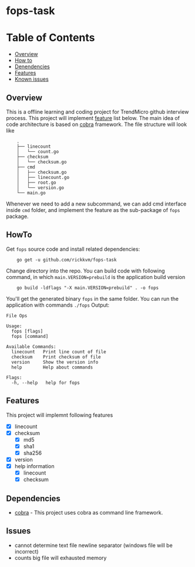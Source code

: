 # fops-task

# Table of Contents

- [Overview](#Overview)
- [How to](##Howto)
- [Denendencies](##Dependencies)
- [Features](##Features)
- [Known issues](##Issues)

## Overview
This is a offline learning and coding project for TrendMicro github interview process. This project will implement [feature](##Features) list below.
The main idea of code architecture is based on [cobra](cobra) framework. The file structure will look like

        .
        ├── linecount
        │   └── count.go
        ├── checksum
        │   └── checksum.go
        ├── cmd
        │   ├── checksum.go
        │   ├── linecount.go
        │   ├── root.go
        │   └── version.go
        └── main.go

Whenever we need to add a new subcommand, we can add cmd interface inside `cmd` folder, and implement the feature as the sub-package of `fops` package.


## HowTo
Get `fops` source code and install related dependencies:

        go get -u github.com/rickkvm/fops-task

Change directory into the repo. You can build code with following command, in which `main.VERSION=prebuild` is the application build version

        go build -ldflags "-X main.VERSION=prebuild" . -o fops
        
You'll get the generated binary `fops` in the same folder. You can run the application with commands `./fops`
Output: 
```text
File Ops

Usage:
  fops [flags]
  fops [command]

Available Commands:
  linecount   Print line count of file
  checksum    Print checksum of file
  version     Show the version info
  help        Help about commands

Flags:
  -h, --help   help for fops
```

## Features
This project will implemnt following features  
- [x] linecount  
- [x] checksum
  * [x] md5
  * [x] sha1
  * [x] sha256
- [x] version
- [x] help information
  * [x] linecount
  * [x] checksum
## Dependencies
* [cobra](cobra) - This project uses cobra as command line framework.
## Issues
* cannot determine text file newline separator (windows file will be incorrect)
* counts big file will exhausted memory

[cobra]:(https://github.com/spf13/cobra)
